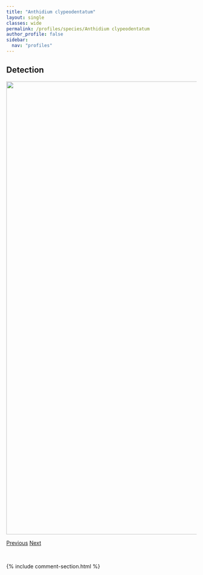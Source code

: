 ```yaml
---
title: "Anthidium clypeodentatum"
layout: single
classes: wide
permalink: /profiles/species/Anthidium clypeodentatum
author_profile: false
sidebar:
  nav: "profiles"
---
```


<h2>Detection</h2>

<a href="/ANBC/assets/figures/species/Anthidium clypeodentatum/range-map.png">
<img src="/ANBC/assets/figures/species/Anthidium clypeodentatum/range-map.png" height = "1200" width = "800">
</a>

<a href="/profiles/species/Andrena thaspii" class="pagination--pager" title="PreviousName">Previous</a> <a href="/profiles/species/Anthidium tenuiflorae" class="pagination--pager" title="NextName">Next</a>

<p>&nbsp;</p>

{% include comment-section.html %}
